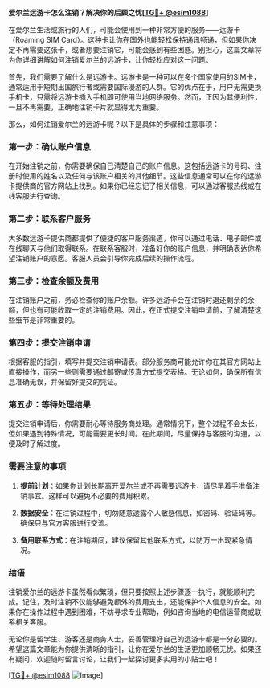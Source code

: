 **爱尔兰远游卡怎么注销？解决你的后顾之忧[[TG💪+ @esim1088](https://t.me/s/esim1088)]**

在爱尔兰生活或旅行的人们，可能会使用到一种非常方便的服务——远游卡（Roaming SIM Card）。这种卡让你在国外也能轻松保持通讯畅通，但如果你决定不再需要这张卡，或者想要注销它，可能会感到有些困惑。别担心，这篇文章将为你详细讲解如何注销爱尔兰的远游卡，让你轻松应对这一问题。

首先，我们需要了解什么是远游卡。远游卡是一种可以在多个国家使用的SIM卡，通常适用于短期出国旅行者或需要国际漫游的人群。它的优点在于，用户无需更换手机卡，只需将远游卡插入手机即可使用当地网络服务。然而，正因为其便利性，一旦不再需要，正确地注销卡片就显得尤为重要。

那么，如何注销爱尔兰的远游卡呢？以下是具体的步骤和注意事项：

### 第一步：确认账户信息

在开始注销之前，你需要确保自己清楚自己的账户信息。这包括远游卡的号码、注册时使用的姓名以及任何与该账户相关的其他细节。这些信息通常可以在你的远游卡提供商的官方网站上找到。如果你已经忘记了相关信息，可以通过客服热线或在线客服进行查询。

### 第二步：联系客户服务

大多数远游卡提供商都提供了便捷的客户服务渠道，你可以通过电话、电子邮件或在线聊天与他们取得联系。在联系客服时，准备好你的账户信息，并明确表达你希望注销账户的意愿。客服人员会引导你完成后续的操作流程。

### 第三步：检查余额及费用

在注销账户之前，务必检查你的账户余额。许多远游卡会在注销时退还剩余的余额，但也有可能收取一定的注销费用。因此，在正式提交注销申请前，了解清楚这些细节是非常重要的。

### 第四步：提交注销申请

根据客服的指引，填写并提交注销申请表。部分服务商可能允许你在其官方网站上直接操作，而另一些则需要通过邮寄或传真方式提交表格。无论如何，确保所有信息准确无误，并保留好提交的凭证。

### 第五步：等待处理结果

提交注销申请后，你需要耐心等待服务商处理。通常情况下，整个过程不会太长，但如果遇到特殊情况，可能需要更长时间。在此期间，尽量保持与客服的沟通，以便及时了解进度。

### 需要注意的事项

1. **提前计划**：如果你计划长期离开爱尔兰或不再需要远游卡，请尽早着手准备注销事宜。这样可以避免不必要的费用积累。
   
2. **数据安全**：在注销过程中，切勿随意透露个人敏感信息，如密码、验证码等。确保只与官方客服进行交流。

3. **备用联系方式**：在注销期间，建议保留其他联系方式，以防万一出现紧急情况。

### 结语

注销爱尔兰的远游卡虽然看似繁琐，但只要按照上述步骤逐一执行，就能顺利完成。记住，及时注销不仅能够避免额外的费用支出，还能保护个人信息的安全。如果你在操作过程中遇到困难，不妨寻求专业帮助，例如咨询当地的电信运营商或联系相关客服。

无论你是留学生、游客还是商务人士，妥善管理好自己的远游卡都是十分必要的。希望这篇文章能为你提供清晰的指引，让你在爱尔兰的生活更加顺畅无忧。如果还有疑问，欢迎随时留言讨论，让我们一起探讨更多实用的小贴士吧！

[[TG💪+ @esim1088](https://t.me/s/esim1088) ![Image](https://i.postimg.cc/4NQfJmqS/Snipaste-2025-05-13-00-14-12.png)]